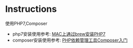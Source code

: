 # Instructions

使用PHP7,Composer

- php7安装使用参考: [MAC上通过brew安装PHP7](http://lnmp100.com/2016/07/31/mac-install-php7-via-brew.html)
- composer安装使用参考: [PHP依赖管理工具Composer入门](http://weizhifeng.net/manage-php-dependency-with-composer.html)